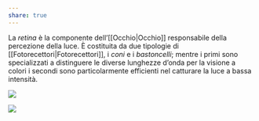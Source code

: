 ```yaml
---
share: true
---
```

La *retina* è la componente dell’[[Occhio|Occhio]] responsabile della percezione della luce.
È costituita da due tipologie di [[Fotorecettori|Fotorecettori]], i *coni* e i *bastoncelli*; mentre i primi sono specializzati a distinguere le diverse lunghezze d’onda per la visione a colori i secondi sono particolarmente efficienti nel catturare la luce a bassa intensità.

![](6051df2aaba31e756fd6cf10c2971fed_MD5%201.png)

![](dff260f4f2576d22818b1ecb2b662b97_MD5%201.png)